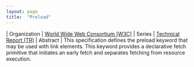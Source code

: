 ```yaml
---
layout: page
title:  "Preload"
---
```


| Organization | [World Wide Web Consortium (W3C)](..)
| Series | [Technical Report (TR)](..)
| Abstract | This specification defines the preload keyword that may be used with link elements. This keyword provides a declarative fetch primitive that initiates an early fetch and separates fetching from resource execution.